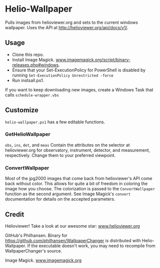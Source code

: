 Helio-Wallpaper
===============

Pulls images from helioviewer.org and sets to the current windows wallpaper. Uses the API at http://helioviewer.org/api/docs/v1/.

## Usage ##

* Clone this repo.
* Install Image Magick. www.imagemagick.org/script/binary-releases.php#windows.
* Ensure that your Set-ExecutionPolicy for PowerShell is disabled by running `Set-ExecutionPolicy Unrestricted -force`
* Run instsall.ps1.
 
If you want to keep downloading new images, create a Windows Task that calls `schedule-wrapper.vbs`

## Customize ##

`helio-wallpaper.ps1` has a few editable functions.

### GetHelioWallpaper ###

`obs`, `ins`, `det`, and `meas` Contain the attributes on the selector at helioviewer.org for observatory, instrument, detector, and measurement, respectively. Change them to your preferred viewpoint.

### ConvertWallpaper ###

Most of the jpg2000 images that come back from helioviewer's API come back without color. This allows for quite a bit of freedom in coloring the image how you choose. The colorization is passed to the `ConvertWallpaper` function as the second argument. See Image Magick's `convert` documentation for details on the accepted parameters.

## Credit ##

Helioviewer! Take a look at our awesome star: www.helioviewer.org

GitHub's Philhansen. Binary for https://github.com/philhansen/WallpaperChanger is distributed with Helio-Wallpaper. If the executable doesn't work, you may need to recompile from WallpaperChanger's source.

Image Magick. www.imagemagick.org
